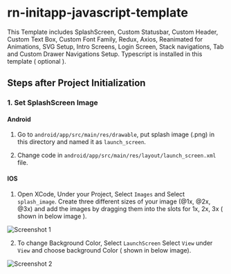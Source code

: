 # rn-initapp-javascript-template
This Template includes SplashScreen, Custom Statusbar, Custom Header, Custom Text Box, Custom Font Family,  Redux, Axios, Reanimated for Animations, SVG Setup, Intro Screens, Login Screen, Stack navigations, Tab and Custom Drawer Navigations Setup. Typescript is installed in this template ( optional ).

## Steps after Project Initialization
  ### 1. Set SplashScreen Image
  #### Android
  
  1. Go to ```android/app/src/main/res/drawable```, put splash image (.png) in this directory and named it as ```launch_screen```.
  
  2. Change code in ```android/app/src/main/res/layout/launch_screen.xml``` file.
    
  #### IOS
  
  1. Open XCode, Under your Project, Select ```Images``` and Select ```splash_image```. Create three different sizes of your image (@1x, @2x, @3x) and           add the images by dragging them into the slots for 1x, 2x, 3x ( shown in below image ).
    
  ![Screenshot 1](https://user-images.githubusercontent.com/43330632/160120112-fff17229-bc32-44c3-889b-3fe061e39a03.png)
 
  2. To change Background Color, Select ```LaunchScreen``` Select ```View``` under ```View``` and choose background Color ( shown in below image).

  ![Screenshot 2](https://user-images.githubusercontent.com/43330632/160223118-1cae4ad5-318c-4e7c-8d70-3adff6e3f72c.png)






